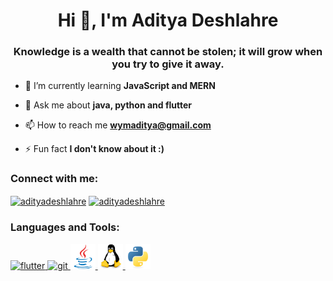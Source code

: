 <h1 align="center">Hi 👋, I'm Aditya Deshlahre</h1>
<h3 align="center">Knowledge is a wealth that cannot be stolen; it will grow when you try to give it away.</h3>

- 🌱 I’m currently learning **JavaScript and MERN**

- 💬 Ask me about **java, python and flutter**

- 📫 How to reach me **wymaditya@gmail.com**

- ⚡ Fun fact **I don't know about it :)**

<h3 align="left">Connect with me:</h3>
<p align="left">
<a href="https://twitter.com/adityadeshlahre" target="blank"><img align="center" src="https://raw.githubusercontent.com/rahuldkjain/github-profile-readme-generator/master/src/images/icons/Social/twitter.svg" alt="adityadeshlahre" height="30" width="40" /></a>
<a href="https://linkedin.com/in/adityadeshlahre" target="blank"><img align="center" src="https://raw.githubusercontent.com/rahuldkjain/github-profile-readme-generator/master/src/images/icons/Social/linked-in-alt.svg" alt="adityadeshlahre" height="30" width="40" /></a>
</p>

<h3 align="left">Languages and Tools:</h3>
<p align="left"> <a href="https://flutter.dev" target="_blank" rel="noreferrer"> <img src="https://www.vectorlogo.zone/logos/flutterio/flutterio-icon.svg" alt="flutter" width="40" height="40"/> </a> <a href="https://git-scm.com/" target="_blank" rel="noreferrer"> <img src="https://www.vectorlogo.zone/logos/git-scm/git-scm-icon.svg" alt="git" width="40" height="40"/> </a> <a href="https://www.java.com" target="_blank" rel="noreferrer"> <img src="https://raw.githubusercontent.com/devicons/devicon/master/icons/java/java-original.svg" alt="java" width="40" height="40"/> </a> <a href="https://www.linux.org/" target="_blank" rel="noreferrer"> <img src="https://raw.githubusercontent.com/devicons/devicon/master/icons/linux/linux-original.svg" alt="linux" width="40" height="40"/> </a> <a href="https://www.python.org" target="_blank" rel="noreferrer"> <img src="https://raw.githubusercontent.com/devicons/devicon/master/icons/python/python-original.svg" alt="python" width="40" height="40"/> </a> </p>
